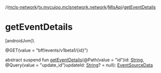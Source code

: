 //[mcls-network](../../../index.md)/[tv.mycujoo.mclsnetwork.network](../index.md)/[MlsApi](index.md)/[getEventDetails](get-event-details.md)

# getEventDetails

[androidJvm]\

@GET(value = &quot;bff/events/v1beta1/{id}&quot;)

abstract suspend fun [getEventDetails](get-event-details.md)(@Path(value = &quot;id&quot;)id: [String](https://kotlinlang.org/api/latest/jvm/stdlib/kotlin/-string/index.html), @Query(value = &quot;update_id&quot;)updateId: [String](https://kotlinlang.org/api/latest/jvm/stdlib/kotlin/-string/index.html)? = null): [EventSourceData](../../tv.mycujoo.mclsnetwork.data.model/-event-source-data/index.md)
